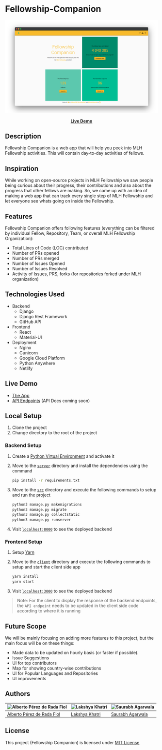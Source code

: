 # Fellowship-Companion

![Landing Screen](assets/landing_screen.png)

<p align="center">
 <a href="https://deploy-preview-90--fellowship-companion.netlify.app/"><b>Live Demo</b></a>
</p>

## Description

Fellowship Companion is a web app that will help you peek into MLH Fellowship activities. This will contain day-to-day activities of fellows.

## Inspiration

While working on open-source projects in MLH Fellowship we saw people being curious about their progress, their contributions and also about the progress that other fellows are making. So, we came up with an idea of making a web app that can track every single step of MLH Fellowship and let everyone see whats going on inside the Fellowship.

## Features

Fellowship Companion offers following features (everything can be filtered by individual Fellow, Repository, Team, or overall MLH Fellowship Organization):

- Total Lines of Code (LOC) contributed
- Number of PRs opened
- Number of PRs merged
- Number of Issues Opened
- Number of Issues Resolved
- Activity of Issues, PRS, forks (for repositories forked under MLH organization)

## Technologies Used

- Backend
  - Django
  - Django Rest Framework
  - GitHub API
- Frontend
  - React
  - Material-UI
- Deployment
  - Nginx
  - Gunicorn
  - Google Cloud Platform
  - Python Anywhere
  - Netlify

## Live Demo

- [The App](https://fellowship-companion.netlify.app/)
- [API Endpoints](https://agsaurabh.pythonanywhere.com/api/v1/overview/) (API Docs coming soon) <!-- @TODO: Add the Docs -->

## Local Setup

1. Clone the project
2. Change directory to the root of the project

### Backend Setup

1. Create a [Python Virtual Environment](https://www.geeksforgeeks.org/python-virtual-environment/#:~:text=A%20virtual%20environment%20is%20a,of%20the%20Python%20developers%20use.) and activate it

2. Move to the [`server`](server) directory and install the dependencies using the command

   ```bash
   pip install -r requirements.txt
   ```

3. Move to the [`src`](server/src) directory and execute the following commands to setup and run the project

   ```bash
   python3 manage.py makemigrations
   python3 manage.py migrate
   python3 manage.py collectstatic
   python3 manage.py runserver
   ```

4. Visit [`localhost:8000`](http://localhost:8000) to see the deployed backend

### Frontend Setup

1. Setup [Yarn](https://yarnpkg.com/)

2. Move to the [`client`](client) directory and execute the following commands to setup and start the client side app

   ```bash
   yarn install
   yarn start
   ```

3. Visit [`localhost:3000`](http://localhost:3000) to see the deployed backend

> Note: For the client to display the response of the backend endpoints, the `API endpoint` needs to be updated in the client side code according to where it is running

## Future Scope

We will be mainly focusing on adding more features to this project, but the main focus will be on these things:

- Made data to be updated on hourly basis (or faster if possible).
- Issue Suggestions
- UI for top contributors
- Map for showing country-wise contributions
- UI for Popular Languages and Repositories
- UI improvements

## Authors

| <img src="https://github.com/AlbertoPdRF.png" alt="Alberto Pérez de Rada Fiol" width="100" height="100" /> | <img src="https://github.com/LakshyaKhatri.png" alt="Lakshya Khatri" width="100" height="100" /> | <img src="https://github.com/SaurabhAgarwala.png" alt="Saurabh Agarwala" width="100" height="100" /> |
| ---------------------------------------------------------------------------------------------------------- | ------------------------------------------------------------------------------------------------ | ---------------------------------------------------------------------------------------------------- |
| [Alberto Pérez de Rada Fiol](https://github.com/AlbertoPdRF)                                               | [Lakshya Khatri ](https://github.com/LakshyaKhatri)                                              | [Saurabh Agarwala](https://github.com/SaurabhAgarwala)                                               |

## License

This project (Fellowship Companion) is licensed under [MIT License](LICENSE)
